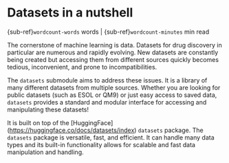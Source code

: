 # Datasets in a nutshell

{sub-ref}`wordcount-words` words | {sub-ref}`wordcount-minutes` min read

The cornerstone of machine learning is data. Datasets for drug discovery in particular are numerous and rapidly evolving.
New datasets are constantly being created but accessing them from different sources quickly becomes tedious, inconvenient,
and prone to incompatibilities.

The ``datasets`` submodule aims to address these issues. It is a library of many different datasets from
multiple sources. Whether you are looking for public datasets (such as ESOL or QM9) or just easy access to saved data,
``datasets`` provides a standard and modular interface for accessing and manipulating these datasets!

It is built on top of the [HuggingFace] (https://huggingface.co/docs/datasets/index) ``datasets`` package. The ``datasets``
package is versatile, fast, and efficient. It can handle many data types and its built-in functionality allows for scalable
and fast data manipulation and handling.
